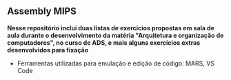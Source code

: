 ## Assembly MIPS
**Nesse repositório incluí duas listas de exercícios propostas em sala de aula durante o desenvolvimento da matéria "Arquitetura e organização de computadores", no curso de ADS, e mais alguns exercícios extras desenvolvidos para fixação**

- Ferramentas utilizadas para emulação e edição de código: MARS, VS Code